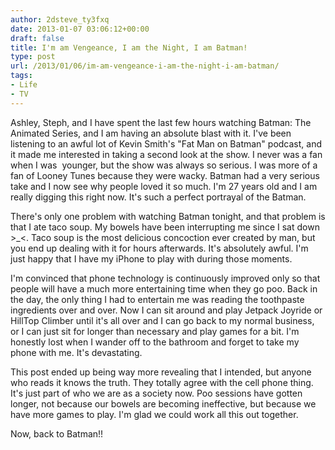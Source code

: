 ```yaml
---
author: 2dsteve_ty3fxq
date: 2013-01-07 03:06:12+00:00
draft: false
title: I'm am Vengeance, I am the Night, I am Batman!
type: post
url: /2013/01/06/im-am-vengeance-i-am-the-night-i-am-batman/
tags:
- Life
- TV
---
```


Ashley, Steph, and I have spent the last few hours watching Batman: The Animated Series, and I am having an absolute blast with it. I've been listening to an awful lot of Kevin Smith's "Fat Man on Batman" podcast, and it made me interested in taking a second look at the show. I never was a fan when I was  younger, but the show was always so serious. I was more of a fan of Looney Tunes because they were wacky. Batman had a very serious take and I now see why people loved it so much. I'm 27 years old and I am really digging this right now. It's such a perfect portrayal of the Batman.<!-- more -->

There's only one problem with watching Batman tonight, and that problem is that I ate taco soup. My bowels have been interrupting me since I sat down >_<. Taco soup is the most delicious concoction ever created by man, but you end up dealing with it for hours afterwards. It's absolutely awful. I'm just happy that I have my iPhone to play with during those moments.

I'm convinced that phone technology is continuously improved only so that people will have a much more entertaining time when they go poo. Back in the day, the only thing I had to entertain me was reading the toothpaste ingredients over and over. Now I can sit around and play Jetpack Joyride or HillTop Climber until it's all over and I can go back to my normal business, or I can just sit for longer than necessary and play games for a bit. I'm honestly lost when I wander off to the bathroom and forget to take my phone with me. It's devastating.

This post ended up being way more revealing that I intended, but anyone who reads it knows the truth. They totally agree with the cell phone thing. It's just part of who we are as a society now. Poo sessions have gotten longer, not because our bowels are becoming ineffective, but because we have more games to play. I'm glad we could work all this out together.

Now, back to Batman!!
